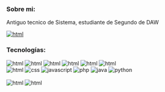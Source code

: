 ### Sobre mi:
Antiguo tecnico de Sistema, estudiante de Segundo de DAW
<div>
<a href="jlromero@pm.me"><img src="https://img.shields.io/badge/ProtonMail-8B89CC?style=for-the-badge&logo=protonmail&logoColor=white" alt="html"></a>
</div>


### Tecnologías:
<div>


<img src="https://img.shields.io/badge/Windows%20-0078D6.svg?style=for-the-badge&logo=Windows-10&logoColor=white" alt="html">
<img src="https://img.shields.io/badge/Linux-FCC624.svg?style=for-the-badge&logo=Linux&logoColor=black" alt="html">
<img src="https://img.shields.io/badge/VMware-607078.svg?style=for-the-badge&logo=VMware&logoColor=white" alt="html">
<img src="https://img.shields.io/badge/MySQL-4479A1.svg?style=for-the-badge&logo=MySQL&logoColor=white" alt="html">
<img src="https://img.shields.io/badge/Cisco-1BA0D7.svg?style=for-the-badge&logo=Cisco&logoColor=white" alt="html">
<img src="https://img.shields.io/badge/Veeam-00B336.svg?style=for-the-badge&logo=Veeam&logoColor=white" alt="html">
</div>
<div id="devCode">
<img src="https://img.shields.io/badge/HTML5-E34F26?style=for-the-badge&logo=html5&logoColor=white" alt="html">
<img src="https://img.shields.io/badge/CSS3-1572B6.svg?style=for-the-badge&logo=CSS3&logoColor=white" alt="css">
<img src="https://img.shields.io/badge/JavaScript-F7DF1E.svg?style=for-the-badge&logo=JavaScript&logoColor=black" alt="javascript">
<img src="https://img.shields.io/badge/PHP-777BB4?style=for-the-badge&logo=php&logoColor=white" alt="php">
<img src="https://img.shields.io/badge/Java-ED8B00?style=for-the-badge&logo=openjdk&logoColor=white" alt="java">
<img src="https://img.shields.io/badge/Python-3776AB.svg?style=for-the-badge&logo=Python&logoColor=white" alt="python">
</div>

<div>
  <img src="https://img.shields.io/badge/Adobe%20Photoshop-31A8FF.svg?style=for-the-badge&logo=Adobe-Photoshop&logoColor=white" alt="">
  <img src="https://img.shields.io/badge/Adobe%20Illustrator-FF9A00.svg?style=for-the-badge&logo=Adobe-Illustrator&logoColor=white" alt="">
  <img src="https://img.shields.io/badge/Blender-E87D0D.svg?style=for-the-badge&logo=Blender&logoColor=white" alt="">
</div>

<div id="gameEngines">
<img src="https://img.shields.io/badge/Unity-000000.svg?style=for-the-badge&logo=Unity&logoColor=white" alt="html">
<img src="https://img.shields.io/badge/Godot%20Engine-478CBF.svg?style=for-the-badge&logo=Godot-Engine&logoColor=white" alt="html">
</div>


<!--
<img src="" alt="">
**flesi/flesi** is a ✨ _special_ ✨ repository because its `README.md` (this file) appears on your GitHub profile.

Here are some ideas to get you started:

- 🔭 I’m currently working on ...
- 🌱 I’m currently learning ...
- 👯 I’m looking to collaborate on ...
- 🤔 I’m looking for help with ...
- 💬 Ask me about ...
- 📫 How to reach me: ...
- 😄 Pronouns: ...
- ⚡ Fun fact: ...
-->
